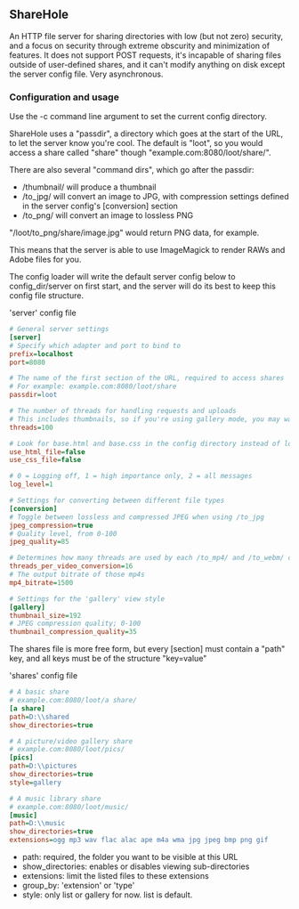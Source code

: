 ## ShareHole
An HTTP file server for sharing directories with low (but not zero) security, and a focus on security through extreme obscurity and minimization of features. It does not support POST requests, it's incapable of sharing files outside of user-defined shares, and it can't modify anything on disk except the server config file. Very asynchronous.

### Configuration and usage
Use the -c command line argument to set the current config directory.

ShareHole uses a "passdir", a directory which goes at the start of the URL, to let the server know you're cool. The default is "loot", so you would access a share called "share" though "example.com:8080/loot/share/".

There are also several "command dirs", which go after the passdir:
- /thumbnail/ will produce a thumbnail
- /to_jpg/ will convert an image to JPG, with compression settings defined in the server config's \[conversion\] section
- /to_png/ will convert an image to lossless PNG

"/loot/to_png/share/image.jpg" would return PNG data, for example.

This means that the server is able to use ImageMagick to render RAWs and Adobe files for you.

The config loader will write the default server config below to config_dir/server on first start, and the server will do its best to keep this config file structure.

'server' config file
```ini
# General server settings
[server]
# Specify which adapter and port to bind to
prefix=localhost
port=8080

# The name of the first section of the URL, required to access shares
# For example: example.com:8080/loot/share
passdir=loot

# The number of threads for handling requests and uploads 
# This includes thumbnails, so if you're using gallery mode, you may want to increase this
threads=100

# Look for base.html and base.css in the config directory instead of loading them from memory
use_html_file=false
use_css_file=false

# 0 = Logging off, 1 = high importance only, 2 = all messages
log_level=1

# Settings for converting between different file types
[conversion]
# Toggle between lossless and compressed JPEG when using /to_jpg
jpeg_compression=true
# Quality level, from 0-100
jpeg_quality=85

# Determines how many threads are used by each /to_mp4/ and /to_webm/ converter
threads_per_video_conversion=16
# The output bitrate of those mp4s
mp4_bitrate=1500

# Settings for the 'gallery' view style
[gallery]
thumbnail_size=192
# JPEG compression quality; 0-100
thumbnail_compression_quality=35
```

The shares file is more free form, but every \[section\] must contain a "path" key, and all keys must be of the structure "key=value"

'shares' config file
```ini
# A basic share
# example.com:8080/loot/a share/
[a share]
path=D:\\shared
show_directories=true

# A picture/video gallery share
# example.com:8080/loot/pics/
[pics]
path=D:\\pictures
show_directories=true
style=gallery

# A music library share
# example.com:8080/loot/music/
[music]
path=D:\\music
show_directories=true
extensions=ogg mp3 wav flac alac ape m4a wma jpg jpeg bmp png gif 
```

- path: required, the folder you want to be visible at this URL
- show_directories: enables or disables viewing sub-directories
- extensions: limit the listed files to these extensions
- group_by: 'extension' or 'type'
- style: only list or gallery for now. list is default. 